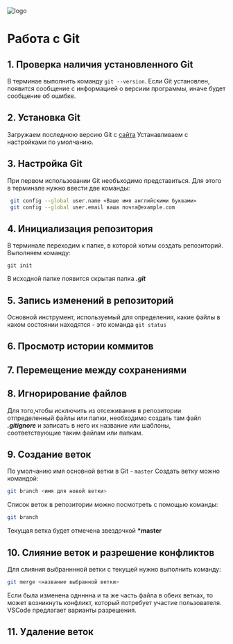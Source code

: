 ![logo](git.logo.png)
# Работа с Git
## 1. Проверка наличия установленного Git
В терминае выполнить команду `git --version`. Если Git установлен, появится сообщение с информацией о версиии программы, иначе будет сообщение об ошибке.

## 2. Установка Git
Загружаем последнюю версию Git с [сайта](http://git-scm.com/downloads)
Устанавливаем с настройками по умолчанию.

## 3. Настройка Git
При первом использовании Git необъходимо представиться. Для этого в терминале нужно ввести две команды: 
```Bash
 git config --global user.name «Ваше имя английскими буквами»
 git config --global user.email ваша почта@example.com

```
## 4. Инициализация репозитория
В терминале переходим к папке, в которой хотим создать репозиторий. Выполняем команду:
```
git init
```
В исходной папке появится скрытая папка ***.git***

## 5. Запись изменений в репозиторий
Основной инструмент, используемый для определения, какие файлы в каком состоянии находятся - это команда ```git status```

## 6. Просмотр истории коммитов
## 7. Перемещение между сохранениями

## 8. Игнорирование файлов
Для того,чтобы исключить из отсеживания в репозитории отпределенный файлы или папки, необходимо создать там файл ***.gitignore*** и записать в него их название или шаблоны, соответствующие таким файлам или папкам.

## 9. Создание веток
По умолчанию имя основной ветки в Git - `master`
Создать ветку можно командой:
```Bash
git branch <имя для новой ветки>
```
Список веток в репозитории можно посмотреть с помощью команды:
```Bash
git branch
```
Текущая ветка будет отмечена звездочкой **\*master**
## 10. Слияние веток и разрешение конфликтов
Для слияния выбранннной ветки с текущей нужно выполнить команду: 
```Bash
git merge <название выбранной ветки>
``` 
Если была изменена однннна и та же часть файла в обеих ветках, то может возникнуть конфликт, который потребует участие пользователя. VSCode предлагает варианты разрешения.

## 11. Удаление веток